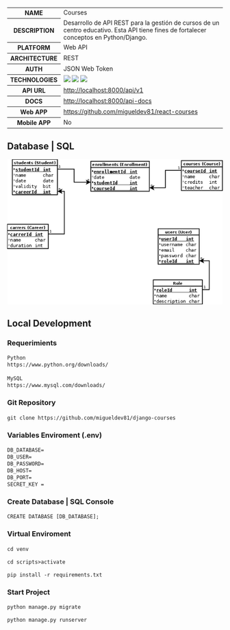     
   <table id="vertical-1">
        <caption></caption>
        <tr>
            <th>NAME</th>
            <td>Courses</td>
        </tr>
        <tr>
            <th>DESCRIPTION</th>
            <td>Desarrollo de API REST para la gestión de cursos de un centro educativo. Esta API tiene fines de fortalecer conceptos en Python/Django. </td>
        </tr>
        <tr>
            <th>PLATFORM</th>
            <td>Web API</td>
        </tr>
        <tr>
            <th>ARCHITECTURE</th>
            <td>REST</td>
        </tr>
        <tr>
            <th>AUTH</th>
            <td>JSON Web Token</td>
        </tr>
        <tr>
            <th>TECHNOLOGIES</th>
            <td><img src="https://img.icons8.com/color/48/000000/python--v1.png"/> <img src="https://img.icons8.com/color/48/000000/django.png"/> <img src="https://img.icons8.com/fluency/48/000000/my-sql.png"/></td>
        </tr>
        <tr>
            <th>API URL</th>
            <td><a href="http://localhost:8000/api/v1" target="_blank">http://localhost:8000/api/v1</a>
            </td>
        </tr>
        <tr>
            <th>DOCS</th>
            <td><a
                    href="http://localhost:8000/api-docs">http://localhost:8000/api-docs</a>
            </td>
        </tr>
         <tr>
            <th>Web APP</th>
            <td><a
                    href="https://github.com/migueldev81/react-courses">https://github.com/migueldev81/react-courses</a></td>
        </tr>
        <tr>
            <th>Mobile APP</th>
            <td>No</td>
        </tr>
   </table>

## Database | SQL
 ![database](./resources/db-design.png)
## Local Development
### Requerimients
```
Python
https://www.python.org/downloads/

MySQL
https://www.mysql.com/downloads/
```
### Git Repository
```
git clone https://github.com/migueldev81/django-courses
```
### Variables Enviroment (.env)
````
DB_DATABASE=
DB_USER=
DB_PASSWORD=
DB_HOST=
DB_PORT=
SECRET_KEY = 
````
### Create Database | SQL Console
````
CREATE DATABASE [DB_DATABASE];
````
### Virtual Enviroment
```
cd venv 
```
```
cd scripts>activate
```
```
pip install -r requirements.txt
```

### Start Project
```
python manage.py migrate
```
```
python manage.py runserver
```
